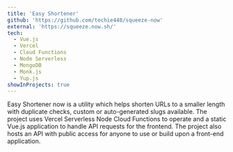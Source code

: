 ```yaml
---
title: 'Easy Shortener'
github: 'https://github.com/techie448/squeeze-now'
external: 'https://squeeze.now.sh/'
tech:
  - Vue.js
  - Vercel
  - Cloud Functions
  - Node Serverless
  - MongoDB
  - Monk.js
  - Yup.js
showInProjects: true
---
```


Easy Shortener now is a utility which helps shorten URLs to a smaller length with duplicate checks, custom or auto-generated slugs available.
The project uses Vercel Serverless Node Cloud Functions to operate and a static Vue.js application to handle API requests for the frontend.
The project also hosts an API with public access for anyone to use or build upon a front-end application.
